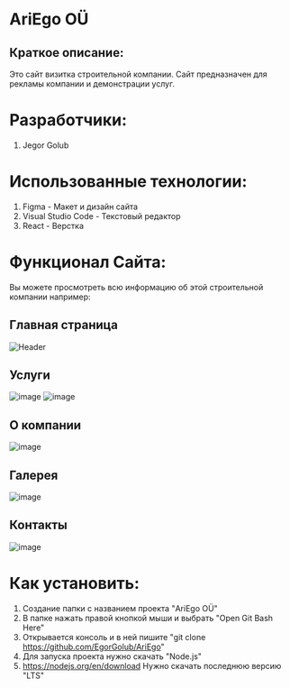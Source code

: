 # AriEgo OÜ
## Краткое описание:
Это сайт визитка строительной компании. Сайт предназначен для рекламы компании и демонстрации услуг.
# Разработчики:
1. Jegor Golub
# Использованные технологии:
1. Figma - Макет и дизайн сайта
2. Visual Studio Code - Текстовый редактор 
3. React - Верстка 
# Функционал Сайта:
Вы можете просмотреть всю информацию об этой строительной компании например:
## Главная страница
![Header](https://github.com/EgorGolub/AriEgo/assets/90320047/f918688e-2291-432d-8b0f-236bcbc7e853)

## Услуги
![image](https://github.com/EgorGolub/AriEgo/assets/90320047/c0376000-d37f-46fc-8120-77a8bd67ed5b)
![image](https://github.com/EgorGolub/AriEgo/assets/90320047/1def0980-e2f2-4289-b2b0-d4732d10d7cb)
## О компании
![image](https://github.com/EgorGolub/AriEgo/assets/90320047/e08bd75f-eb99-4db5-99cc-cf0ce9fd53dc)
## Галерея
![image](https://github.com/EgorGolub/AriEgo/assets/90320047/885230f9-a9a5-4c12-8917-68b014e6f895)
## Контакты
![image](https://github.com/EgorGolub/AriEgo/assets/90320047/3fb6b276-27a6-446f-bf21-5572c9365d35)


# Как установить:
1. Создание папки с названием проекта "AriEgo OÜ"
2. В папке нажать правой кнопкой мыши и выбрать "Open Git Bash Here"
3. Открывается консоль и в ней пишите "git clone https://github.com/EgorGolub/AriEgo"
4. Для запуска проекта нужно скачать "Node.js"
5. https://nodejs.org/en/download Нужно скачать последнюю версию "LTS"
